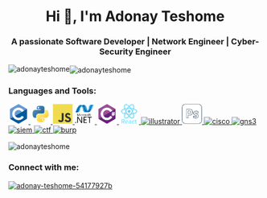 <h1 align="center">Hi 👋, I'm Adonay Teshome</h1>
<h3 align="center">A passionate Software Developer | Network Engineer | Cyber-Security Engineer</h3>
<p><img align="left" src="https://github-readme-stats.vercel.app/api/top-langs?username=adonayteshome&show_icons=true&locale=en&layout=compact" alt="adonayteshome" /></p>
<p><img align="center" src="https://github-readme-streak-stats.herokuapp.com/?user=adonayteshome&" alt="adonayteshome" /></p>
<h3 align="left">Languages and Tools:</h3>
<p align="left">
  <!-- Programming Languages -->
  <a href="https://www.cprogramming.com/" target="_blank" rel="noreferrer">
    <img src="https://raw.githubusercontent.com/devicons/devicon/master/icons/c/c-original.svg" alt="c" width="40" height="40"/>
  </a>
  <a href="https://www.python.org/" target="_blank" rel="noreferrer">
    <img src="https://raw.githubusercontent.com/devicons/devicon/master/icons/python/python-original.svg" alt="python" width="40" height="40"/>
  </a>
  <a href="https://developer.mozilla.org/en-US/docs/Web/JavaScript" target="_blank" rel="noreferrer">
    <img src="https://raw.githubusercontent.com/devicons/devicon/master/icons/javascript/javascript-original.svg" alt="javascript" width="40" height="40"/>
  </a>
  <a href="https://dotnet.microsoft.com/" target="_blank" rel="noreferrer">
    <img src="https://raw.githubusercontent.com/devicons/devicon/master/icons/dot-net/dot-net-original-wordmark.svg" alt=".NET" width="40" height="40"/>
  </a>
  <a href="https://docs.microsoft.com/en-us/dotnet/csharp/" target="_blank" rel="noreferrer">
    <img src="https://raw.githubusercontent.com/devicons/devicon/master/icons/csharp/csharp-original.svg" alt="csharp" width="40" height="40"/>
  </a>
  
  <!-- Web Development and Design -->
  <a href="https://reactjs.org/" target="_blank" rel="noreferrer">
    <img src="https://raw.githubusercontent.com/devicons/devicon/master/icons/react/react-original-wordmark.svg" alt="react" width="40" height="40"/>
  </a>
  <a href="https://www.adobe.com/in/products/illustrator.html" target="_blank" rel="noreferrer">
    <img src="https://www.vectorlogo.zone/logos/adobe_illustrator/adobe_illustrator-icon.svg" alt="illustrator" width="40" height="40"/>
  </a>
  <a href="https://www.adobe.com/products/photoshop.html" target="_blank" rel="noreferrer">
    <img src="https://raw.githubusercontent.com/devicons/devicon/master/icons/photoshop/photoshop-line.svg" alt="photoshop" width="40" height="40"/>
  </a>
  
  <!-- Networking -->
  <a href="https://www.cisco.com/" target="_blank" rel="noreferrer">
    <img src="https://logowik.com/content/uploads/images/cisco-systems9760.jpg" alt="cisco" width="40" height="40"/>
  </a>
  <a href="https://www.gns3.com/" target="_blank" rel="noreferrer">
    <img src="https://avatars.githubusercontent.com/u/2739187?s=200&v=4" alt="gns3" width="40" height="40"/>
  </a>
  
  <!-- Security and SIEM -->
  <a href="" target="_blank" rel="noreferrer">
    <img src="https://encrypted-tbn0.gstatic.com/images?q=tbn:ANd9GcT8DC_0iRU1iGcaXFpJKExIBmPrBycDEwBWVGKnwfI96ddg3Q3sgBmLUIaj2R0IbGKiDYw&usqp=CAU" alt="siem" width="40" height="40"/>
  </a>
  <a href="https://ctftime.org/" target="_blank" rel="noreferrer">
    <img src="https://ctftime.org/static/images/ct/logo.svg" alt="ctf" width="40" height="40"/>
  </a>
  
  <!-- Bug Bounty and Tools -->
  <a href="https://portswigger.net/burp" target="_blank" rel="noreferrer">
    <img src="https://encrypted-tbn0.gstatic.com/images?q=tbn:ANd9GcR24W1OVuTXltPtGxy2Sn5mTo0z8g6GmCNNVDC19LVulQ&s" alt="burp" width="40" height="40"/>
  </a>
  <!-- Add more bug bounty tools here -->
</p>

<p><img align="center" src="https://github-readme-stats.vercel.app/api?username=adonayteshome&show_icons=true&locale=en" alt="adonayteshome" /></p>
<h3 align="left">Connect with me:</h3>
<p align="left">
<a href="https://linkedin.com/in/adonay-teshome-54177927b" target="blank"><img align="center" src="https://raw.githubusercontent.com/rahuldkjain/github-profile-readme-generator/master/src/images/icons/Social/linked-in-alt.svg" alt="adonay-teshome-54177927b" height="30" width="40" /></a>
</p>



